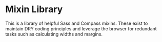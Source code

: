 # Mixin Library

This is a library of helpful Sass and Compass mixins. These exist to maintain DRY coding principles and leverage the browser for redundant tasks such as calculating widths and margins.
